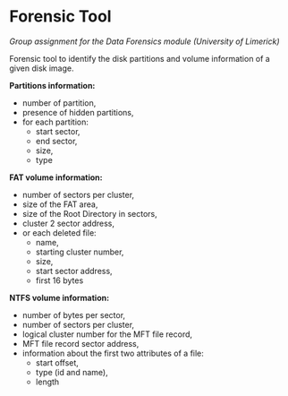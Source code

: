 # Forensic Tool
*Group assignment for the Data Forensics module (University of Limerick)*

Forensic tool to identify the disk partitions and volume information of a given disk image.

**Partitions information:** 
- number of partition, 
- presence of hidden partitions,
- for each partition: 
  - start sector, 
  - end sector,
  - size, 
  - type

**FAT volume information:**
- number of sectors per cluster, 
- size of the FAT area, 
- size of the Root Directory in sectors, 
- cluster 2 sector address, 
- or each deleted file: 
  - name, 
  - starting cluster number, 
  - size, 
  - start sector address, 
  - first 16 bytes

**NTFS volume information:**
- number of bytes per sector, 
- number of sectors per cluster, 
- logical cluster number for the MFT file record, 
- MFT file record sector address, 
- information about the first two attributes of a file: 
  - start offset, 
  - type (id and name), 
  - length
